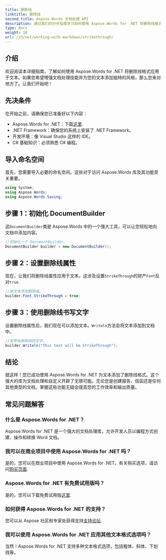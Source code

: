 ```yaml
---
title: 删除线
linktitle: 删除线
second_title: Aspose.Words 文档处理 API
description: 通过我们的分步指南学习如何使用 Aspose.Words for .NET 将删除线格式应用于文本。提高您的文档处理技能。
type: docs
weight: 10
url: /zh/net/working-with-markdown/strikethrough/
---
```

## 介绍

欢迎阅读本详细指南，了解如何使用 Aspose.Words for .NET 将删除线格式应用于文本。如果您希望增强文档处理技能并为您的文本添加独特的风格，那么您来对地方了。让我们开始吧！

## 先决条件

在开始之前，请确保您已准备好以下内容：

-  Aspose.Words for .NET：下载[这里](https://releases.aspose.com/words/net/).
- .NET Framework：确保您的系统上安装了 .NET Framework。
- 开发环境：像 Visual Studio 这样的 IDE。
- C# 基础知识：必须熟悉 C# 编程。

## 导入命名空间

首先，您需要导入必要的命名空间。这些对于访问 Aspose.Words 库及其功能至关重要。

```csharp
using System;
using Aspose.Words;
using Aspose.Words.Saving;
```

## 步骤 1：初始化 DocumentBuilder

这`DocumentBuilder`类是 Aspose.Words 中的一个强大工具，可以让您轻松地向文档中添加内容。

```csharp
//初始化一个 DocumentBuilder。
DocumentBuilder builder = new DocumentBuilder();
```

## 步骤 2：设置删除线属性

现在，让我们将删除线属性应用于文本。这涉及设置`StrikeThrough`的财产`Font`反对`true`.

```csharp
//给文本添加删除线。
builder.Font.StrikeThrough = true;
```

## 步骤 3：使用删除线书写文字

设置删除线属性后，我们现在可以添加文本。`Writeln`方法会将文本添加到文档中。

```csharp
//写带有删除线的文字。
builder.Writeln("This text will be StrikeThrough");
```

## 结论

就这样！您已成功使用 Aspose.Words for .NET 为文本添加了删除线格式。这个强大的库为文档处理和自定义开辟了无限可能。无论您是创建报告、信函还是任何其他类型的文档，掌握这些功能无疑会提高您的工作效率和输出质量。

## 常见问题解答

### 什么是 Aspose.Words for .NET？
Aspose.Words for .NET 是一个强大的文档处理库，允许开发人员以编程方式创建、操作和转换 Word 文档。

### 我可以在商业项目中使用 Aspose.Words for .NET 吗？
是的，您可以在商业项目中使用 Aspose.Words for .NET。有关购买选项，请访问[购买页面](https://purchase.aspose.com/buy).

### Aspose.Words for .NET 有免费试用版吗？
是的，您可以下载免费试用版[这里](https://releases.aspose.com/).

### 如何获得 Aspose.Words for .NET 的支持？
您可以从 Aspose 社区和专家处获得支持[支持论坛](https://forum.aspose.com/c/words/8).

### 我可以使用 Aspose.Words for .NET 应用其他文本格式选项吗？
当然！Aspose.Words for .NET 支持多种文本格式选项，包括粗体、斜体、下划线等。